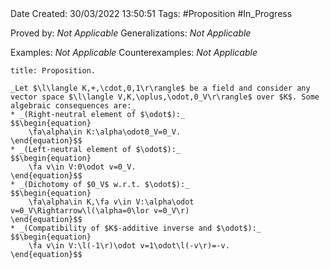 <br />
<br />

Date Created: 30/03/2022 13:50:51
Tags: #Proposition #In_Progress

Proved by: _Not Applicable_
Generalizations: _Not Applicable_

Examples: _Not Applicable_
Counterexamples: _Not Applicable_

``` ad-Proposition
title: Proposition.

_Let $\l\langle K,+,\cdot,0,1\r\rangle$ be a field and consider any vector space $\l\langle V,K,\oplus,\odot,0_V\r\rangle$ over $K$. Some algebraic consequences are:_
* _(Right-neutral element of $\odot$):_
$$\begin{equation}
    \fa\alpha\in K:\alpha\odot0_V=0_V.
\end{equation}$$
* _(Left-neutral element of $\odot$):_
$$\begin{equation}
    \fa v\in V:0\odot v=0_V.
\end{equation}$$
* _(Dichotomy of $0_V$ w.r.t. $\odot$):_
$$\begin{equation}
    \fa\alpha\in K,\fa v\in V:\alpha\odot v=0_V\Rightarrow\l(\alpha=0\lor v=0_V\r)
\end{equation}$$
* _(Compatibility of $K$-additive inverse and $\odot$):_
$$\begin{equation}
    \fa v\in V:\l(-1\r)\odot v=1\odot\l(-v\r)=-v.
\end{equation}$$

```
